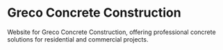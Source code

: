 # Greco Concrete Construction

Website for Greco Concrete Construction, offering professional concrete solutions for residential and commercial projects.